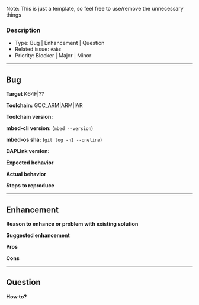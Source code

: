 Note: This is just a template, so feel free to use/remove the unnecessary things

### Description
- Type: Bug | Enhancement | Question
- Related issue: `#abc`
- Priority: Blocker | Major | Minor

---------------------------------------------------------------
## Bug

**Target**
K64F|??

**Toolchain:**
GCC_ARM|ARM|IAR

**Toolchain version:**

**mbed-cli version:** 
(`mbed --version`)

**mbed-os sha:**
(`git log -n1 --oneline`)

**DAPLink version:**

**Expected behavior**

**Actual behavior**

**Steps to reproduce**

----------------------------------------------------------------
## Enhancement

**Reason to enhance or problem with existing solution**

**Suggested enhancement**

**Pros**

**Cons**

-----------------------------------------------------------------

## Question

**How to?**
